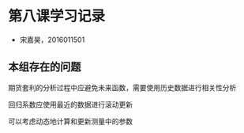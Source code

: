 # 第八课学习记录

- 宋嘉昊，2016011501

## 本组存在的问题

期货套利的分析过程中应避免未来函数，需要使用历史数据进行相关性分析

回归系数应使用最近的数据进行滚动更新

可以考虑动态地计算和更新测量中的参数
